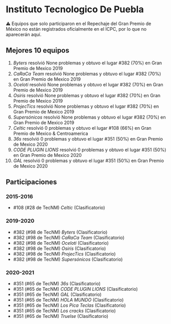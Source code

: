 # Instituto Tecnologico De Puebla

:warning: Equipos que solo participaron en el Repechaje del Gran Premio de México no están registrados oficialmente en el ICPC, por lo que no aparecerán aquí.

## Mejores 10 equipos

1. _Byters_ resolvió None problemas y obtuvo el lugar #382 (70%) en Gran Premio de Mexico 2019
1. _CaRaCa Team_ resolvió None problemas y obtuvo el lugar #382 (70%) en Gran Premio de Mexico 2019
1. _Oceloti_ resolvió None problemas y obtuvo el lugar #382 (70%) en Gran Premio de Mexico 2019
1. _Osiris_ resolvió None problemas y obtuvo el lugar #382 (70%) en Gran Premio de Mexico 2019
1. _ProjecTics_ resolvió None problemas y obtuvo el lugar #382 (70%) en Gran Premio de Mexico 2019
1. _Supersónicos_ resolvió None problemas y obtuvo el lugar #382 (70%) en Gran Premio de Mexico 2019
1. _Celtic_ resolvió 0 problemas y obtuvo el lugar #108 (66%) en Gran Premio de Mexico & Centroamerica
1. _36s_ resolvió 0 problemas y obtuvo el lugar #351 (50%) en Gran Premio de Mexico 2020
1. _CODE PLUGIN LIONS_ resolvió 0 problemas y obtuvo el lugar #351 (50%) en Gran Premio de Mexico 2020
1. _GAL_ resolvió 0 problemas y obtuvo el lugar #351 (50%) en Gran Premio de Mexico 2020

## Participaciones

### 2015-2016

- #108 (#28 de TecNM) _Celtic_ (Clasificatorio)

### 2019-2020

- #382 (#98 de TecNM) _Byters_ (Clasificatorio)
- #382 (#98 de TecNM) _CaRaCa Team_ (Clasificatorio)
- #382 (#98 de TecNM) _Oceloti_ (Clasificatorio)
- #382 (#98 de TecNM) _Osiris_ (Clasificatorio)
- #382 (#98 de TecNM) _ProjecTics_ (Clasificatorio)
- #382 (#98 de TecNM) _Supersónicos_ (Clasificatorio)

### 2020-2021

- #351 (#65 de TecNM) _36s_ (Clasificatorio)
- #351 (#65 de TecNM) _CODE PLUGIN LIONS_ (Clasificatorio)
- #351 (#65 de TecNM) _GAL_ (Clasificatorio)
- #351 (#65 de TecNM) _HOLA MUNDO_ (Clasificatorio)
- #351 (#65 de TecNM) _Los Pica Teclas_ (Clasificatorio)
- #351 (#65 de TecNM) _Los cracks_ (Clasificatorio)
- #351 (#65 de TecNM) _Truelse_ (Clasificatorio)



